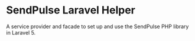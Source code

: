 # SendPulse Laravel Helper

A service provider and facade to set up and use the SendPulse PHP library in Laravel 5.
